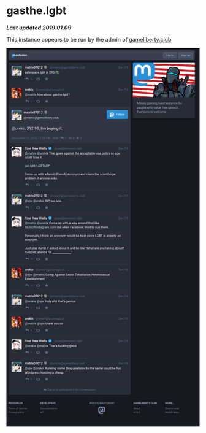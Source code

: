 # gasthe.lgbt

***Last updated 2019.01.09***

This instance appears to be run by the admin of [gameliberty.club](../gameliberty_club/gameliberty_club.md)

![](gameliberty.club_@matrix_101268820597695926.png)
